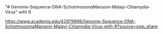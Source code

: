 "# Genome-Sequence-DNA-SchistmosomaMansoni-Malayi-Chlamydia-Virus"  with R


https://www.academia.edu/42979998/Genome-Sequence-DNA-SchistmosomaMansoni-Malayi-Chlamydia-Virus-with-R?source=swp_share
